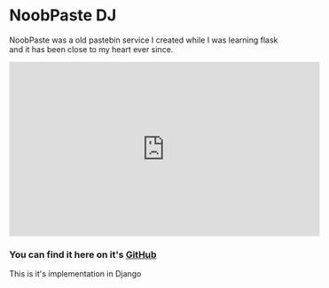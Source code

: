 # NoobPaste DJ

NoobPaste was a old pastebin service I created while I was learning flask and it has been close to my heart ever since.

<iframe width="560" height="315" src="https://www.youtube-nocookie.com/embed/RepoBnHNx_A" title="YouTube video player" frameborder="0" allow="accelerometer; autoplay; clipboard-write; encrypted-media; gyroscope; picture-in-picture; web-share" allowfullscreen></iframe>

### You can find it here on it's [GitHub](https://github.com/newtoallofthis123/NoobPaste)

 This is it's implementation in Django




